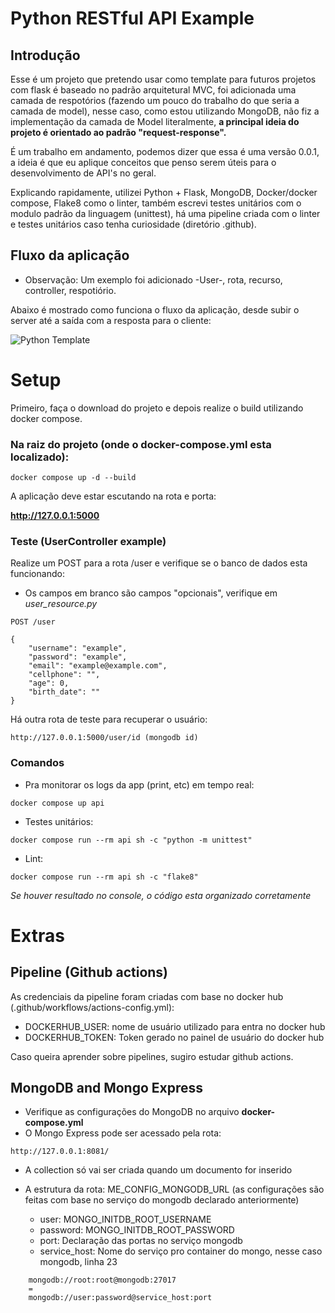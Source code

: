 # Python RESTful API Example


## Introdução

Esse é um projeto que pretendo usar como template para futuros projetos com flask
é baseado no padrão arquitetural MVC, foi adicionada uma camada de respotórios (fazendo um pouco do trabalho do que seria a camada de model), nesse caso, como estou utilizando MongoDB,
não fiz a implementação da camada de Model literalmente, **a principal ideia do projeto é orientado ao padrão "request-response".**

É um trabalho em andamento, podemos dizer que essa é uma versão 0.0.1, a ideia é que eu aplique conceitos que penso serem úteis
para o desenvolvimento de API's no geral.

Explicando rapidamente, utilizei Python + Flask, MongoDB, Docker/docker compose, Flake8 como o linter, também escrevi testes
unitários com o modulo padrão da linguagem (unittest), há uma pipeline criada com o linter e testes unitários caso tenha curiosidade (diretório .github).

## Fluxo da aplicação

 - Observação: Um exemplo foi adicionado -User-, rota, recurso, controller, respotiório.

Abaixo é mostrado como funciona o fluxo da aplicação, desde subir o server até a saída com a resposta para o cliente:

![Python Template](https://iili.io/dvxKInt.png)


# Setup

Primeiro, faça o download do projeto e depois realize o build utilizando docker compose.

### Na raiz do projeto (onde o docker-compose.yml esta localizado):
``
docker compose up -d --build
``

A aplicação deve estar escutando na rota e porta:

**http://127.0.0.1:5000**

### Teste (UserController example)

Realize um POST para a rota /user e verifique se o banco de dados esta funcionando:
 
 - Os campos em branco são campos "opcionais", verifique em *user_resource.py*

```
POST /user

{
	"username": "example",
	"password": "example",
	"email": "example@example.com",
	"cellphone": "",
	"age": 0,
	"birth_date": ""
}
```

Há outra rota de teste para recuperar o usuário:

```
http://127.0.0.1:5000/user/id (mongodb id)
```

### Comandos

 - Pra monitorar os logs da app (print, etc) em tempo real:

``
docker compose up api
``

 - Testes unitários:

``
docker compose run --rm api sh -c "python -m unittest"
``

 - Lint:

``
docker compose run --rm api sh -c "flake8"
``

*Se houver resultado no console, o código esta organizado corretamente*

# Extras

## Pipeline (Github actions)

As credenciais da pipeline foram criadas com base no docker hub (.github/workflows/actions-config.yml):
 
 - DOCKERHUB_USER: nome de usuário utilizado para entra no docker hub
 - DOCKERHUB_TOKEN: Token gerado no painel de usuário do docker hub

Caso queira aprender sobre pipelines, sugiro estudar github actions.

## MongoDB and Mongo Express

- Verifique as configurações do MongoDB no arquivo **docker-compose.yml**
- O Mongo Express pode ser acessado pela rota:

``
http://127.0.0.1:8081/
``

- A collection só vai ser criada quando um documento for inserido

- A estrutura da rota: ME_CONFIG_MONGODB_URL (as configurações são feitas com base no serviço do mongodb declarado anteriormente)
  - user: MONGO_INITDB_ROOT_USERNAME
  - password: MONGO_INITDB_ROOT_PASSWORD
  - port: Declaração das portas no serviço mongodb
  - service_host: Nome do serviço pro container do mongo, nesse caso mongodb, linha 23

```
    mongodb://root:root@mongodb:27017
    =
    mongodb://user:password@service_host:port
```


